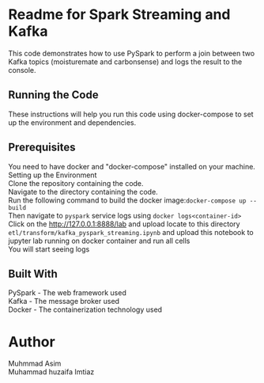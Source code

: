 # Readme for Spark Streaming and Kafka
This code demonstrates how to use PySpark to perform a join between two Kafka topics (moisturemate and carbonsense) and logs the result to the console.


## Running the Code
These instructions will help you run this code using docker-compose to set up the environment and dependencies.
## Prerequisites
You need to have docker and "docker-compose" installed on your machine.\
Setting up the Environment\
Clone the repository containing the code.\
Navigate to the directory containing the code.\
Run the following command to build the docker image:```docker-compose up --build```\
Then navigate to ```pyspark``` service logs using ```docker logs<container-id>```\
Click on the http://127.0.0.1:8888/lab and upload locate to this directory ```etl/transform/kafka_pyspark_streaming.ipynb``` and upload this notebook to jupyter lab running on docker container and run all cells\
You will start seeing logs

## Built With
PySpark - The web framework used\
Kafka - The message broker used\
Docker - The containerization technology used
# Author
Muhmmad Asim\
Muhammad huzaifa Imtiaz
